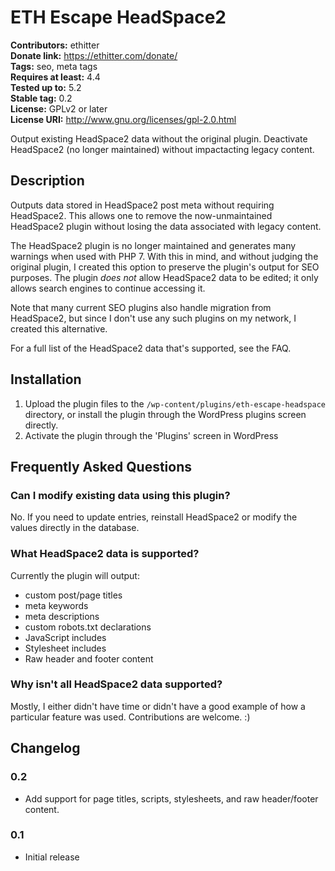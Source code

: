 # ETH Escape HeadSpace2 #
**Contributors:** ethitter  
**Donate link:** https://ethitter.com/donate/  
**Tags:** seo, meta tags  
**Requires at least:** 4.4  
**Tested up to:** 5.2  
**Stable tag:** 0.2  
**License:** GPLv2 or later  
**License URI:** http://www.gnu.org/licenses/gpl-2.0.html  

Output existing HeadSpace2 data without the original plugin. Deactivate HeadSpace2 (no longer maintained) without impactacting legacy content.

## Description ##

Outputs data stored in HeadSpace2 post meta without requiring HeadSpace2. This allows one to remove the now-unmaintained HeadSpace2 plugin without losing the data associated with legacy content.

The HeadSpace2 plugin is no longer maintained and generates many warnings when used with PHP 7. With this in mind, and without judging the original plugin, I created this option to preserve the plugin's output for SEO purposes. The plugin *does not* allow HeadSpace2 data to be edited; it only allows search engines to continue accessing it.

Note that many current SEO plugins also handle migration from HeadSpace2, but since I don't use any such plugins on my network, I created this alternative.

For a full list of the HeadSpace2 data that's supported, see the FAQ.

## Installation ##

1. Upload the plugin files to the `/wp-content/plugins/eth-escape-headspace` directory, or install the plugin through the WordPress plugins screen directly.
1. Activate the plugin through the 'Plugins' screen in WordPress

## Frequently Asked Questions ##

### Can I modify existing data using this plugin? ###

No. If you need to update entries, reinstall HeadSpace2 or modify the values directly in the database.

### What HeadSpace2 data is supported? ###

Currently the plugin will output:

* custom post/page titles
* meta keywords
* meta descriptions
* custom robots.txt declarations
* JavaScript includes
* Stylesheet includes
* Raw header and footer content

### Why isn't all HeadSpace2 data supported? ###

Mostly, I either didn't have time or didn't have a good example of how a particular feature was used. Contributions are welcome. :)

## Changelog ##

### 0.2 ###
* Add support for page titles, scripts, stylesheets, and raw header/footer content.

### 0.1 ###
* Initial release
